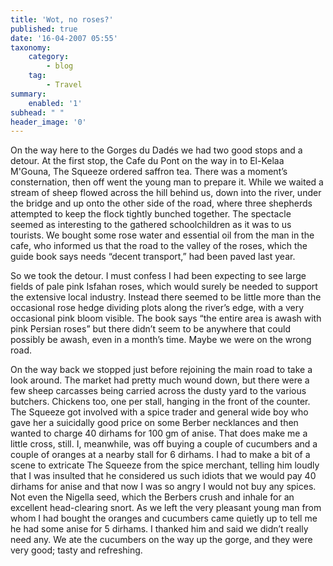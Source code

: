 ```yaml
---
title: 'Wot, no roses?'
published: true
date: '16-04-2007 05:55'
taxonomy:
    category:
        - blog
    tag:
        - Travel
summary:
    enabled: '1'
subhead: " "
header_image: '0'
---
```


On the way here to the Gorges du Dadés we had two good stops and a detour. At the first stop, the Cafe du Pont on the way in to El-Kelaa M'Gouna, The Squeeze ordered saffron tea. There was a moment’s consternation, then off went the young man to prepare it. While we waited a stream of sheep flowed across the hill behind us, down into the river, under the bridge and up onto the other side of the road, where three shepherds attempted to keep the flock tightly bunched together. The spectacle seemed as interesting to the gathered schoolchildren as it was to us tourists. We bought some rose water and essential oil from the man in the cafe, who informed us that the road to the valley of the roses, which the guide book says needs “decent transport,” had been paved last year.

So we took the detour. I must confess I had been expecting to see large fields of pale pink Isfahan roses, which would surely be needed to support the extensive local industry. Instead there seemed to be little more than the occasional rose hedge dividing plots along the river’s edge, with a very occasional pink bloom visible. The book says “the entire area is awash with pink Persian roses” but there didn’t seem to be anywhere that could possibly be awash, even in a month’s time. Maybe we were on the wrong road.

On the way back we stopped just before rejoining the main road to take a look around. The market had pretty much wound down, but there were a few sheep carcasses being carried across the dusty yard to the various butchers. Chickens too, one per stall, hanging in the front of the counter. The Squeeze got involved with a spice trader and general wide boy who gave her a suicidally good price on some Berber necklances and then wanted to charge 40 dirhams for 100 gm of anise. That does make me a little cross, still. I, meanwhile, was off buying a couple of cucumbers and a couple of oranges at a nearby stall for 6 dirhams. I had to make a bit of a scene to extricate The Squeeze from the spice merchant, telling him loudly that I was insulted that he considered us such idiots that we would pay 40 dirhams for anise and that now I was so angry I would not buy any spices. Not even the Nigella seed, which the Berbers crush and inhale for an excellent head-clearing snort. As we left the very pleasant young man from whom I had bought the oranges and cucumbers came quietly up to tell me he had some anise for 5 dirhams. I thanked him and said we didn’t really need any. We ate the cucumbers on the way up the gorge, and they were very good; tasty and refreshing.
